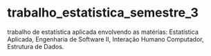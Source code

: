 # trabalho_estatistica_semestre_3
trabalho de estatística aplicada envolvendo as matérias: Estatística Aplicada, Engenharia de Software II, Interação Humano Computador, Estrutura de Dados.


